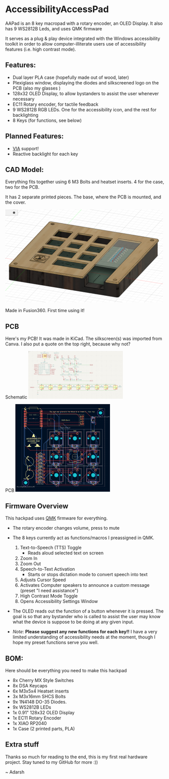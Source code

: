 # AccessibilityAccessPad

AAPad is an 8 key macropad with a rotary encoder, an OLED Display. It also has 9 WS2812B Leds, and uses QMK firmware

It serves as a plug & play device integrated with the Windows accessibility toolkit in order to allow computer-illiterate users use of accessibility features (i.e. high contrast mode). 

## Features:
- Dual layer PLA case (hopefully made out of wood, later)
- Plexiglass window, displaying the diodes and silkscreened logo on the PCB (also my glasses )
- 128x32 OLED Display, to allow bystanders to assist the user whenever necessary
- EC11 Rotary encoder, for tactile feedback
- 9 WS2812B RGB LEDs. One for the accessibility icon, and the rest for backlighting
- 8 Keys (for functions, see below)

## Planned Features:
- [VIA](https://www.caniusevia.com/) support!
- Reactive backlight for each key

## CAD Model:
Everything fits together using 6 M3 Bolts and heatset inserts. 4 for the case, two for the PCB.

It has 2 separate printed pieces. The base, where the PCB is mounted, and the cover.

<img src=Assets/IMAGE_CAD.png alt="3D Cad Model" width="500"/>

Made in Fusion360. First time using it!


## PCB
Here's my PCB! It was made in KiCad. The silkscreen(s) was imported from Canva. I also put a quote on the top right, because why not?

Schematic
<img src=Assets/IMAGE_SCHEM.png alt="Schematic" width="300"/>

PCB
<img src=Assets/IMAGE_PCB.png alt="PCB" width="300"/>

## Firmware Overview
This hackpad uses [QMK](https://qmk.fm/) firmware for everything. 

- The rotary encoder changes volume, press to mute

- The 8 keys currently act as functions/macros I preassigned in QMK.
    1. Text-to-Speech (TTS) Toggle
        - Reads aloud selected text on screen
    2. Zoom In
    3. Zoom Out
    4. Speech-to-Text Activation
        - Starts or stops dictation mode to convert speech into text
    5. Adjusts Cursor Speed
    6. Activates Computer speakers to announce a custom message (preset "I need assistance")
    7. High Contrast Mode Toggle
    8. Opens Accessibility Settings Window

- The OLED reads out the function of a button whenever it is pressed. The goal is so that any bystander who is called to assist the user may know what the device is suppose to be doing at any given input.

- *Note*: **Please suggest any new functions for each key!!** I have a very limited understanding of accessibility needs at the moment, though I hope my preset functions serve you well.

## BOM:
Here should be everything you need to make this hackpad

- 8x Cherry MX Style Switches
- 8x DSA Keycaps
- 6x M3x5x4 Heatset inserts
- 3x M3x16mm SHCS Bolts
- 9x 1N4148 DO-35 Diodes.
- 9x WS2812B LEDs
- 1x 0.91" 128x32 OLED Display
- 1x EC11 Rotary Encoder
- 1x XIAO RP2040
- 1x Case (2 printed parts, PLA)


## Extra stuff
Thanks so much for reading to the end, this is my first real hardware project. Stay tuned to my GitHub for more :\)\)

~ Adarsh
